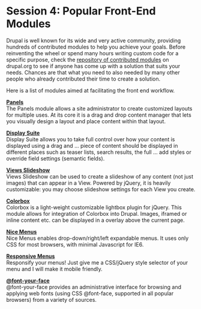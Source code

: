 # Session 4: Popular Front-End Modules

Drupal is well known for its wide and very active community, providing hundreds of contributed modules to help you achieve your goals. Before reinventing the wheel or spend many hours writing custom code for a specific purpose, check the [repository of contributed modules](https://www.drupal.org/search/site/?f%5B0%5D=&f%5B1%5D=&f%5B2%5D=&f%5B3%5D=drupal_core%3A7234&f%5B4%5D=sm_field_project_type%3Afull&f%5B5%5D=ss_meta_type%3Amodule&solrsort=iss_project_release_usage+desc) on drupal.org to see if anyone has come up with a solution that suits your needs. Chances are that what you need to also needed by many other people who already contributed their time to create a solution.

Here is a list of modules aimed at facilitating the front end workflow.

**[Panels](https://www.drupal.org/project/panels)**<br>
The Panels module allows a site administrator to create customized layouts for multiple uses. At its core it is a drag and drop content manager that lets you visually design a layout and place content within that layout.

**[Display Suite](https://www.drupal.org/project/ds)**<br>
Display Suite allows you to take full control over how your content is displayed using a drag and ... piece of content should be displayed in different places such as teaser lists, search results, the full ... add styles or override field settings (semantic fields).

**[Views Slideshow](https://www.drupal.org/project/views_slideshow)**<br>
Views Slideshow can be used to create a slideshow of any content (not just images) that can appear in a View. Powered by jQuery, it is heavily customizable: you may choose slideshow settings for each View you create.

**[Colorbox](https://www.drupal.org/project/colorbox)**<br>
Colorbox is a light-weight customizable lightbox plugin for jQuery. This module allows for integration of Colorbox into Drupal. Images, iframed or inline content etc. can be displayed in a overlay above the current page.

**[Nice Menus](https://www.drupal.org/project/nice_menus)**<br>
Nice Menus enables drop-down/right/left expandable menus. It uses only CSS for most browsers, with minimal Javascript for IE6.

**[Responsive Menus](https://www.drupal.org/project/responsive_menus)**<br>
Responsify your menus! Just give me a CSS/jQuery style selector of your menu and I will make it mobile friendly.

**[@font-your-face](https://www.drupal.org/project/fontyourface)**<br>
@font-your-face provides an administrative interface for browsing and applying web fonts (using CSS @font-face, supported in all popular browsers) from a variety of sources.


